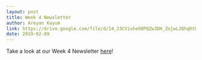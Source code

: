 ```yaml
---
layout: post
title: Week 4 Newsletter
author: Areyan Kayum
link: https://drive.google.com/file/d/14_23CVivheO0PQZw3DH_ZojwLJQhq0tb/view?usp=sharing
date: 2019-02-09
---
```

Take a look at our Week 4 Newsletter [here](https://drive.google.com/file/d/14_23CVivheO0PQZw3DH_ZojwLJQhq0tb/view?usp=sharing)!
